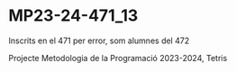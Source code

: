 # MP23-24-471_13
Inscrits en el 471 per error, som alumnes del 472

Projecte Metodologia de la Programació 2023-2024, Tetris